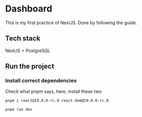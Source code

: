 # Dashboard

This is my first practice of NextJS. Done by following the guide.

## Tech stack

NextJS + PostgreSQL

## Run the project

### Install correct dependencies

Check what pnpm says, here, install these two

```
pnpm i react@19.0.0-rc.0 react-dom@19.0.0-rc.0
```

```
pnpm run dev
```
